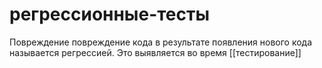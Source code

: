 # регрессионные-тесты

Повреждение повреждение кода в результате появления нового кода называется регрессией. Это выявляется во время [[тестирование]]
